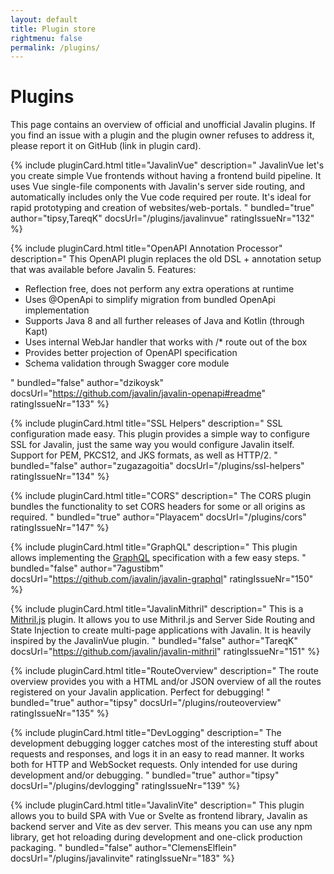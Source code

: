 ```yaml
---
layout: default
title: Plugin store
rightmenu: false
permalink: /plugins/
---
```


<script>{% include pluginCard.js %}</script>
<style>{% include pluginCard.css %}</style>

<h1 class="no-margin-top">Plugins</h1>
This page contains an overview of official and unofficial Javalin plugins.
If you find an issue with a plugin and the plugin owner refuses to address it,
please report it on GitHub (link in plugin card).

{% include pluginCard.html
    title="JavalinVue"
    description="
        JavalinVue let's you create simple Vue frontends without having a frontend build pipeline.
        It uses Vue single-file components with Javalin's server side routing,
        and automatically includes only the Vue code required per route.
        It's ideal for rapid prototyping and creation of websites/web-portals.
    "
    bundled="true"
    author="tipsy,TareqK"
    docsUrl="/plugins/javalinvue"
    ratingIssueNr="132"
%}

{% include pluginCard.html
    title="OpenAPI Annotation Processor"
    description="
        This OpenAPI plugin replaces the old DSL + annotation setup that was
        available before Javalin 5.
        Features:
        <ul>
            <li>Reflection free, does not perform any extra operations at runtime</li>
            <li>Uses @OpenApi to simplify migration from bundled OpenApi implementation</li>
            <li>Supports Java 8 and all further releases of Java and Kotlin (through Kapt)</li>
            <li>Uses internal WebJar handler that works with /* route out of the box</li>
            <li>Provides better projection of OpenAPI specification</li>
            <li>Schema validation through Swagger core module</li>
        </ul>
    "
    bundled="false"
    author="dzikoysk"
    docsUrl="https://github.com/javalin/javalin-openapi#readme"
    ratingIssueNr="133"
%}

{% include pluginCard.html
    title="SSL Helpers"
    description="
        SSL configuration made easy. This plugin provides a simple way to configure SSL for Javalin, just the same way you would configure Javalin itself. Support for PEM, PKCS12, and JKS formats, as well as HTTP/2.
    "
    bundled="false"
    author="zugazagoitia"
    docsUrl="/plugins/ssl-helpers"
    ratingIssueNr="134"
%}

{% include pluginCard.html
    title="CORS"
    description="
        The CORS plugin bundles the functionality to set CORS headers for some or all origins
        as required.
    "
    bundled="true"
    author="Playacem"
    docsUrl="/plugins/cors"
    ratingIssueNr="147"
%}

{% include pluginCard.html
    title="GraphQL"
    description="
        This plugin allows implementing the
        <a href='https://graphql.org/'>GraphQL</a>
        specification with a few easy steps.
    "
    bundled="false"
    author="7agustibm"
    docsUrl="https://github.com/javalin/javalin-graphql"
    ratingIssueNr="150"
%}

{% include pluginCard.html
    title="JavalinMithril"
    description="
        This is a <a href='https://mithril.js.org/'>Mithril.js</a> plugin.
        It allows you to use Mithril.js and Server Side Routing and State Injection to create multi-page applications
        with Javalin. It is heavily inspired by the JavalinVue plugin.
    "
    bundled="false"
    author="TareqK"
    docsUrl="https://github.com/javalin/javalin-mithril"
    ratingIssueNr="151"
%}

{% include pluginCard.html
    title="RouteOverview"
    description="
        The route overview provides you with a HTML and/or JSON overview of all the routes
        registered on your Javalin application. Perfect for debugging!
    "
    bundled="true"
    author="tipsy"
    docsUrl="/plugins/routeoverview"
    ratingIssueNr="135"
%}

{% include pluginCard.html
    title="DevLogging"
    description="
        The development debugging logger catches most of the interesting stuff about requests
        and responses, and logs it in an easy to read manner. It works both for
        HTTP and WebSocket requests. Only intended for use during development and/or debugging.
    "
    bundled="true"
    author="tipsy"
    docsUrl="/plugins/devlogging"
    ratingIssueNr="139"
%}

{% include pluginCard.html
    title="JavalinVite"
    description="
    This plugin allows you to build SPA with Vue or Svelte as frontend library, Javalin as backend server and Vite as dev server.
    This means you can use any npm library, get hot reloading during development and one-click production packaging.
    "
    bundled="false"
    author="ClemensElflein"
    docsUrl="/plugins/javalinvite"
    ratingIssueNr="183"
%}